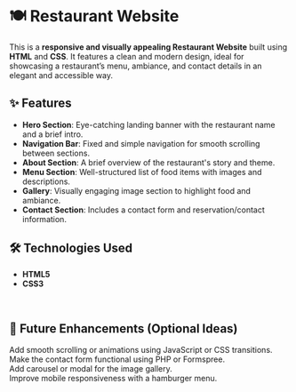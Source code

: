 # 🍽️ Restaurant Website

This is a **responsive and visually appealing Restaurant Website** built using **HTML** and **CSS**. It features a clean and modern design, ideal for showcasing a restaurant’s menu, ambiance, and contact details in an elegant and accessible way.

## ✨ Features

- **Hero Section**: Eye-catching landing banner with the restaurant name and a brief intro.
- **Navigation Bar**: Fixed and simple navigation for smooth scrolling between sections.
- **About Section**: A brief overview of the restaurant's story and theme.
- **Menu Section**: Well-structured list of food items with images and descriptions.
- **Gallery**: Visually engaging image section to highlight food and ambiance.
- **Contact Section**: Includes a contact form and reservation/contact information.

## 🛠️ Technologies Used

- **HTML5**
- **CSS3**
<br>
<h2>
📌 Future Enhancements (Optional Ideas)
</h2>
Add smooth scrolling or animations using JavaScript or CSS transitions.<br>
Make the contact form functional using PHP or Formspree.<br>
Add carousel or modal for the image gallery.<br>
Improve mobile responsiveness with a hamburger menu.<br>


